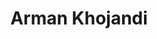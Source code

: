 ---
title: "Arman Khojandi"
presenter_id: arman_khojandi
permalink: /member_full_publications/arman_khojandi
layout: member_all_publications
---